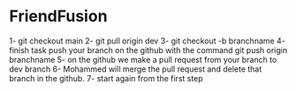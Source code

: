 # FriendFusion
1- git checkout main
2- git pull origin dev
3- git checkout -b branchname 
4- finish task push your branch on the github with the command 
git push origin branchname
5- on the github we make a pull request from your branch to dev branch
6- Mohammed will merge the pull request and delete that branch in the github.
7- start again from the first step